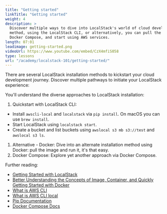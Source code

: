 ```yaml
---
title: "Getting started"
linkTitle: "Getting started"
weight: 4
description: >
  Discover multiple ways to dive into LocalStack's world of cloud development. Learn the easiest
  method, using the LocalStack CLI, or alternatively, you can pull the Docker image, run it or include it in
  Docker Compose, and start using AWS services. 
length: 07:01
leadimage: getting-started.png
videoUrl: https://www.youtube.com/embed/CzX4mfiS058
type: lessons
url: "/academy/localstack-101/getting-started/"
---
```


There are several LocalStack installation methods to kickstart your cloud development journey. 
Discover multiple pathways to initiate your LocalStack experience:

You'll understand the diverse approaches to LocalStack installation:

1. Quickstart with LocalStack CLI:
- Install `awscli-local` and `localstack` via `pip install`. On macOS you can use `brew install`.
- Start LocalStack using `localstack start`.
- Create a bucket and list buckets using `awslocal s3 mb s3://test` and `awslocal s3 ls`.
1. Alternative - Docker: Dive into an alternate installation method using Docker: pull the image and run it, it's that easy.
2. Docker Compose: Explore yet another approach via Docker Compose.

Further reading:

- [Getting Started with LocalStack](https://docs.localstack.cloud/overview/)
- [Better Understanding the Concepts of Image, Container, and Quickly Getting Started with Docker](https://docs.docker.com/get-started/)
- [What is AWS CLI](https://aws.amazon.com/cli/)
- [What is AWS CLI local](https://docs.localstack.cloud/user-guide/integrations/aws-cli/)
- [Pip Documentation](https://pypi.org/project/pip/)
- [Docker Compose Docs](https://docs.docker.com/get-started/08_using_compose/)



